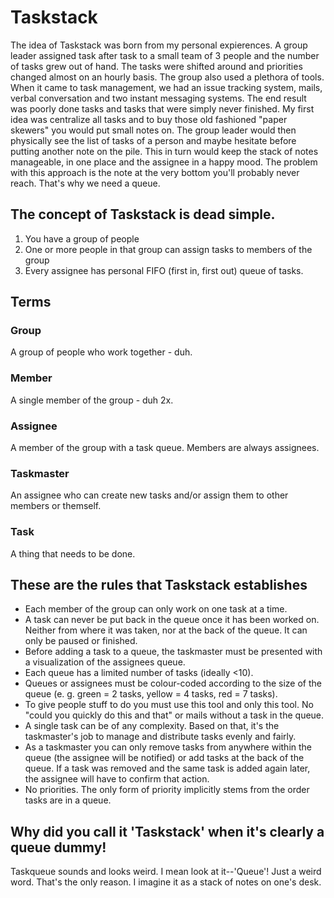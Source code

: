 Taskstack
=========
The idea of Taskstack was born from my personal expierences. A group leader assigned task after task to a small team of 3 people and the number of tasks grew out of hand. The tasks were shifted around and priorities changed almost on an hourly basis. The group also used a plethora of tools. When it came to task management, we had an issue tracking system, mails, verbal conversation and two instant messaging systems. The end result was poorly done tasks and tasks that were simply never finished. My first idea was centralize all tasks and to buy those old fashioned "paper skewers" you would put small notes on. The group leader would then physically see the list of tasks of a person and maybe hesitate before putting another note on the pile. This in turn would keep the stack of notes manageable, in one place and the assignee in a happy mood. The problem with this approach is the note at the very bottom you'll probably never reach. That's why we need a queue. 

The concept of Taskstack is dead simple.
----------------------------------------
1. You have a group of people
2. One or more people in that group can assign tasks to members of the group
3. Every assignee has personal FIFO (first in, first out) queue of tasks.

Terms
-----
### Group
A group of people who work together - duh.
### Member
A single member of the group - duh 2x.
### Assignee
A member of the group with a task queue. Members are always assignees.
### Taskmaster
An assignee who can create new tasks and/or assign them to other members or themself.
### Task
A thing that needs to be done.

These are the rules that Taskstack establishes
----------------------------------------------
- Each member of the group can only work on one task at a time. 
- A task can never be put back in the queue once it has been worked on. Neither from where it was taken, nor at the back of the queue. It can only be paused or finished.
- Before adding a task to a queue, the taskmaster must be presented with a visualization of the assignees queue.
- Each queue has a limited number of tasks (ideally <10).
- Queues or assignees must be colour-coded according to the size of the queue (e. g. green = 2 tasks, yellow = 4 tasks, red = 7 tasks).
- To give people stuff to do you must use this tool and only this tool. No "could you quickly do this and that" or mails without a task in the queue.
- A single task can be of any complexity. Based on that, it's the taskmaster's job to manage and distribute tasks evenly and fairly.
- As a taskmaster you can only remove tasks from anywhere within the queue (the assignee will be notified) or add tasks at the back of the queue. If a task was removed and the same task is added again later, the assignee will have to confirm that action.
- No priorities. The only form of priority implicitly stems from the order tasks are in a queue.

Why did you call it 'Taskstack' when it's clearly a queue dummy!
----------------------------------------------------------------
Taskqueue sounds and looks weird. I mean look at it--'Queue'! Just a weird word. That's the only reason. I imagine it as a stack of notes on one's desk.

